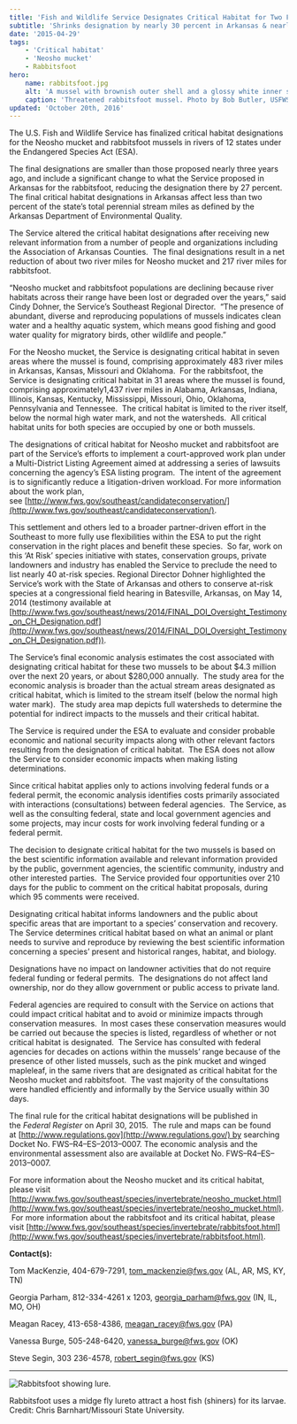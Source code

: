 ```yaml
---
title: 'Fish and Wildlife Service Designates Critical Habitat for Two Freshwater Mussels in 12 States'
subtitle: 'Shrinks designation by nearly 30 percent in Arkansas & nearly 220 river miles overall'
date: '2015-04-29'
tags:
    - 'Critical habitat'
    - 'Neosho mucket'
    - Rabbitsfoot
hero:
    name: rabbitsfoot.jpg
    alt: 'A mussel with brownish outer shell and a glossy white inner shell that resembles a baked potato.'
    caption: 'Threatened rabbitsfoot mussel. Photo by Bob Butler, USFWS.'
updated: 'October 20th, 2016'
---
```


The U.S. Fish and Wildlife Service has finalized critical habitat designations for the Neosho mucket and rabbitsfoot mussels in rivers of 12 states under the Endangered Species Act (ESA).

The final designations are smaller than those proposed nearly three years ago, and include a significant change to what the Service proposed in Arkansas for the rabbitsfoot, reducing the designation there by 27 percent.  The final critical habitat designations in Arkansas affect less than two percent of the state’s total perennial stream miles as defined by the Arkansas Department of Environmental Quality. 

The Service altered the critical habitat designations after receiving new relevant information from a number of people and organizations including the Association of Arkansas Counties.  The final designations result in a net reduction of about two river miles for Neosho mucket and 217 river miles for rabbitsfoot.

“Neosho mucket and rabbitsfoot populations are declining because river habitats across their range have been lost or degraded over the years,” said Cindy Dohner, the Service’s Southeast Regional Director.  “The presence of abundant, diverse and reproducing populations of mussels indicates clean water and a healthy aquatic system, which means good fishing and good water quality for migratory birds, other wildlife and people.”

For the Neosho mucket, the Service is designating critical habitat in seven areas where the mussel is found, comprising approximately 483 river miles in Arkansas, Kansas, Missouri and Oklahoma.  For the rabbitsfoot, the Service is designating critical habitat in 31 areas where the mussel is found, comprising approximately1,437 river miles in Alabama, Arkansas, Indiana, Illinois, Kansas, Kentucky, Mississippi, Missouri, Ohio, Oklahoma, Pennsylvania and Tennessee.  The critical habitat is limited to the river itself, below the normal high water mark, and not the watersheds.  All critical habitat units for both species are occupied by one or both mussels.  

The designations of critical habitat for Neosho mucket and rabbitsfoot are part of the Service’s efforts to implement a court-approved work plan under a Multi-District Listing Agreement aimed at addressing a series of lawsuits concerning the agency’s ESA listing program.  The intent of the agreement is to significantly reduce a litigation-driven workload. For more information about the work plan, see [http://www.fws.gov/southeast/candidateconservation/](http://www.fws.gov/southeast/candidateconservation/).

This settlement and others led to a broader partner-driven effort in the Southeast to more fully use flexibilities within the ESA to put the right conservation in the right places and benefit these species.  So far, work on this ‘At Risk’ species initiative with states, conservation groups, private landowners and industry has enabled the Service to preclude the need to list nearly 40 at-risk species. Regional Director Dohner highlighted the Service’s work with the State of Arkansas and others to conserve at-risk species at a congressional field hearing in Batesville, Arkansas, on May 14, 2014 (testimony available at [http://www.fws.gov/southeast/news/2014/FINAL_DOI_Oversight_Testimony_on_CH_Designation.pdf](http://www.fws.gov/southeast/news/2014/FINAL_DOI_Oversight_Testimony_on_CH_Designation.pdf)).

The Service’s final economic analysis estimates the cost associated with designating critical habitat for these two mussels to be about $4.3 million over the next 20 years, or about $280,000 annually.  The study area for the economic analysis is broader than the actual stream areas designated as critical habitat, which is limited to the stream itself (below the normal high water mark).  The study area map depicts full watersheds to determine the potential for indirect impacts to the mussels and their critical habitat. 

The Service is required under the ESA to evaluate and consider probable economic and national security impacts along with other relevant factors resulting from the designation of critical habitat.  The ESA does not allow the Service to consider economic impacts when making listing determinations.

Since critical habitat applies only to actions involving federal funds or a federal permit, the economic analysis identifies costs primarily associated with interactions (consultations) between federal agencies.  The Service, as well as the consulting federal, state and local government agencies and some projects, may incur costs for work involving federal funding or a federal permit. 

The decision to designate critical habitat for the two mussels is based on the best scientific information available and relevant information provided by the public, government agencies, the scientific community, industry and other interested parties.  The Service provided four opportunities over 210 days for the public to comment on the critical habitat proposals, during which 95 comments were received. 

Designating critical habitat informs landowners and the public about specific areas that are important to a species’ conservation and recovery.  The Service determines critical habitat based on what an animal or plant needs to survive and reproduce by reviewing the best scientific information concerning a species’ present and historical ranges, habitat, and biology. 

Designations have no impact on landowner activities that do not require federal funding or federal permits.  The designations do not affect land ownership, nor do they allow government or public access to private land.  

Federal agencies are required to consult with the Service on actions that could impact critical habitat and to avoid or minimize impacts through conservation measures.  In most cases these conservation measures would be carried out because the species is listed, regardless of whether or not critical habitat is designated.  The Service has consulted with federal agencies for decades on actions within the mussels’ range because of the presence of other listed mussels, such as the pink mucket and winged mapleleaf, in the same rivers that are designated as critical habitat for the Neosho mucket and rabbitsfoot.  The vast majority of the consultations were handled efficiently and informally by the Service usually within 30 days.

The final rule for the critical habitat designations will be published in the _Federal Register_ on April 30, 2015.  The rule and maps can be found at [http://www.regulations.gov](http://www.regulations.gov/) by searching Docket No. FWS–R4–ES–2013–0007\. The economic analysis and the environmental assessment also are available at Docket No. FWS–R4–ES–2013–0007. 

For more information about the Neosho mucket and its critical habitat, please visit [http://www.fws.gov/southeast/species/invertebrate/neosho_mucket.html](http://www.fws.gov/southeast/species/invertebrate/neosho_mucket.html).  For more information about the rabbitsfoot and its critical habitat, please visit [http://www.fws.gov/southeast/species/invertebrate/rabbitsfoot.html](http://www.fws.gov/southeast/species/invertebrate/rabbitsfoot.html).

**Contact(s):**  

Tom MacKenzie, 404-679-7291, tom_mackenzie@fws.gov (AL, AR, MS, KY, TN)

Georgia Parham, 812-334-4261 x 1203, georgia_parham@fws.gov (IN, IL, MO, OH)  

Meagan Racey, 413-658-4386, meagan_racey@fws.gov (PA)

Vanessa Burge, 505-248-6420, vanessa_burge@fws.gov (OK)

Steve Segin, 303 236-4578, robert_segin@fws.gov (KS)

* * *

![Rabbitsfoot showing lure.](images/newsUploads/newsThumbs/newsImageThumb05CEF45C-E7A4-4456-E4619174309EEB46.jpg)

Rabbitsfoot uses a midge fly lureto attract a host fish (shiners) for its larvae. Credit: Chris Barnhart/Missouri State University.  
